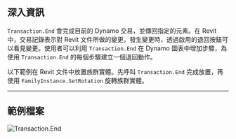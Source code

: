 ## 深入資訊
`Transaction.End` 會完成目前的 Dynamo 交易，並傳回指定的元素。在 Revit 中，交易記錄表示對 Revit 文件所做的變更。發生變更時，透過啟用的退回按鈕可以看見變更。使用者可以利用 `Transaction.End` 在 Dynamo 圖表中增加步驟，為使用 `Transaction.End` 的每個步驟建立一個退回動作。

以下範例在 Revit 文件中放置族群實體。先呼叫 `Transaction.End` 完成放置，再使用 `FamilyInstance.SetRotation` 旋轉族群實體。

___
## 範例檔案

![Transaction.End](./Revit.Transaction.Transaction.End_img.jpg)
